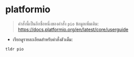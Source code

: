 # platformio

> คำสั่งนี้เป็นอีกชื่อหนึ่งของคำสั่ง `pio`
> ข้อมูลเพิ่มเติม: <https://docs.platformio.org/en/latest/core/userguide>

- เรียกดูรายละเอียดสำหรับคำสั่งตัวเต็ม:

`tldr pio`
